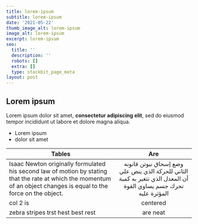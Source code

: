 ```yaml
---
title: lorem-ipsum
subtitle: lorem-ipsum
date: '2021-05-22'
thumb_image_alt: lorem-ipsum
image_alt: lorem-ipsum
excerpt: lorem-ipsum
seo:
  title: ''
  description: ''
  robots: []
  extra: []
  type: stackbit_page_meta
layout: post
---
```

## Lorem ipsum

Lorem ipsum dolor sit amet, **consectetur adipiscing elit**, sed do eiusmod tempor incididunt ut labore et dolore magna aliqua.

- Lorem ipsum
- dolor sit amet

| Tables        | Are           |
| ------------- |:-------------:|
| Isaac Newton originally formulated his second law of motion by stating that the rate at which the momentum of an object changes is equal to the force on the object.     | <div dir="rtl"> وضع إسحاق نيوتن قانونه الثاني للحركة الذي ينص علي أن المعدل الذي تتغير به كمية تحرك جسم يساوي القوة المؤثرة عليه </div> |
| col 2 is      | centered      |  
| zebra stripes trst hest best rest | are neat      |
